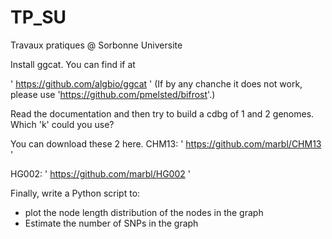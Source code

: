 # TP_SU
Travaux pratiques @ Sorbonne Universite


Install ggcat. You can find if at 

'
https://github.com/algbio/ggcat
'
(If by any chanche it does not work, please use 'https://github.com/pmelsted/bifrost'.)

Read the documentation and then try to build a cdbg of 1 and 2 genomes. Which 'k' could you use?

You can download these 2 here.
CHM13:
'
https://github.com/marbl/CHM13
'  

HG002:
'
https://github.com/marbl/HG002
'  


Finally, write a Python script to:
 - plot the node length distribution of the nodes in the graph
 - Estimate the number of SNPs in the graph
